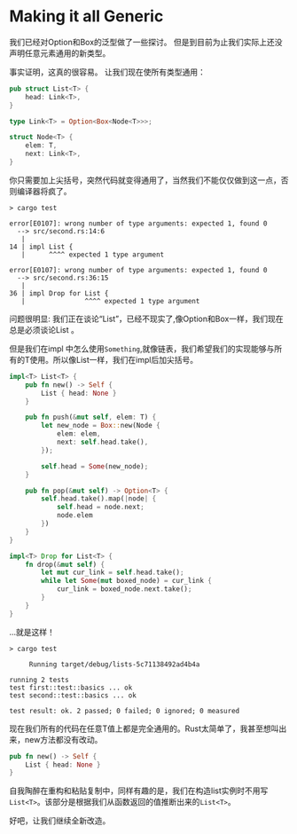 # Making it all Generic

我们已经对Option和Box的泛型做了一些探讨。  但是到目前为止我们实际上还没声明任意元素通用的新类型。

事实证明，这真的很容易。 让我们现在使所有类型通用：

```rust ,ignore
pub struct List<T> {
    head: Link<T>,
}

type Link<T> = Option<Box<Node<T>>>;

struct Node<T> {
    elem: T,
    next: Link<T>,
}
```

你只需要加上尖括号，突然代码就变得通用了，当然我们不能仅仅做到这一点，否则编译器将疯了。


```text
> cargo test

error[E0107]: wrong number of type arguments: expected 1, found 0
  --> src/second.rs:14:6
   |
14 | impl List {
   |      ^^^^ expected 1 type argument

error[E0107]: wrong number of type arguments: expected 1, found 0
  --> src/second.rs:36:15
   |
36 | impl Drop for List {
   |               ^^^^ expected 1 type argument

```

问题很明显: 我们正在谈论“List”，已经不现实了,像Option和Box一样，我们现在总是必须谈论List <Something>。

但是我们在impl 中怎么使用`Something`,就像链表，我们希望我们的实现能够与所有的T使用。所以像List一样，我们在impl后加尖括号。


```rust ,ignore
impl<T> List<T> {
    pub fn new() -> Self {
        List { head: None }
    }

    pub fn push(&mut self, elem: T) {
        let new_node = Box::new(Node {
            elem: elem,
            next: self.head.take(),
        });

        self.head = Some(new_node);
    }

    pub fn pop(&mut self) -> Option<T> {
        self.head.take().map(|node| {
            self.head = node.next;
            node.elem
        })
    }
}

impl<T> Drop for List<T> {
    fn drop(&mut self) {
        let mut cur_link = self.head.take();
        while let Some(mut boxed_node) = cur_link {
            cur_link = boxed_node.next.take();
        }
    }
}
```

...就是这样！


```
> cargo test

     Running target/debug/lists-5c71138492ad4b4a

running 2 tests
test first::test::basics ... ok
test second::test::basics ... ok

test result: ok. 2 passed; 0 failed; 0 ignored; 0 measured

```

现在我们所有的代码在任意T值上都是完全通用的。Rust太简单了，我甚至想叫出来，new方法都没有改动。

```rust ,ignore
pub fn new() -> Self {
    List { head: None }
}
```

自我陶醉在重构和粘贴复制中，同样有趣的是，我们在构造list实例时不用写`List<T>`。该部分是根据我们从函数返回的值推断出来的`List<T>`。

好吧，让我们继续全新改造。